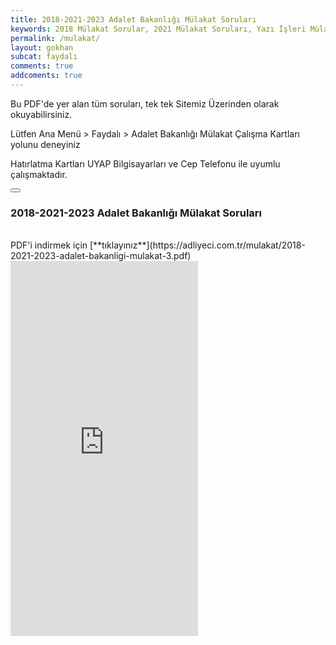 ```yaml
---
title: 2018-2021-2023 Adalet Bakanlığı Mülakat Soruları
keywords: 2018 Mülakat Sorular, 2021 Mülakat Soruları, Yazı İşleri Mülakat Soruları, Adalet Mülakat Soruları, Adalet Bakanlığı Mülakat Soruları
permalink: /mulakat/
layout: gokhan
subcat: faydalı
comments: true
addcoments: true
---
```


<div class="alert alert-success alert-dismissible fade show" role="alert">
            <p>Bu PDF'de yer alan tüm soruları, tek tek Sitemiz Üzerinden olarak okuyabilirsiniz.</p>
            <p>Lütfen Ana Menü > Faydalı > Adalet Bakanlığı Mülakat Çalışma Kartları yolunu deneyiniz</p>
            <p>Hatırlatma Kartları UYAP Bilgisayarları ve Cep Telefonu ile uyumlu çalışmaktadır.</p>            
            <button type="button" class="btn-close" data-bs-dismiss="alert" aria-label="Kapat"></button>
</div>  
<div class="card-header">
  <h3 class="card-title">2018-2021-2023 Adalet Bakanlığı Mülakat Soruları</h3>  
  <br>     
</div>
<div class="card-body">
  <div class="mb-3">
    PDF'i indirmek için [**tıklayınız**](https://adliyeci.com.tr/mulakat/2018-2021-2023-adalet-bakanligi-mulakat-3.pdf)     
    <embed src="https://adliyeci.com.tr/mulakat/2018-2021-2023-adalet-bakanligi-mulakat-3.pdf" style="min-height: 600px;" class="w-100"
 type="application/pdf">
  </div>
</div>
